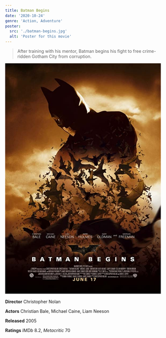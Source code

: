 ```yaml
---
title: Batman Begins
date: '2020-10-24'
genre: 'Action, Adventure'
poster: 
  src: './batman-begins.jpg'
  alt: 'Poster for this movie'
---
```


> After training with his mentor, 
> Batman begins his fight to free crime-ridden Gotham City from corruption.

![Batman Begins](./batman-begins.jpg)

**Director** Christopher Nolan

**Actors** Christian Bale, Michael Caine, Liam Neeson

**Released** 2005

**Ratings** _IMDb_ 8.2, _Metacritic_ 70
